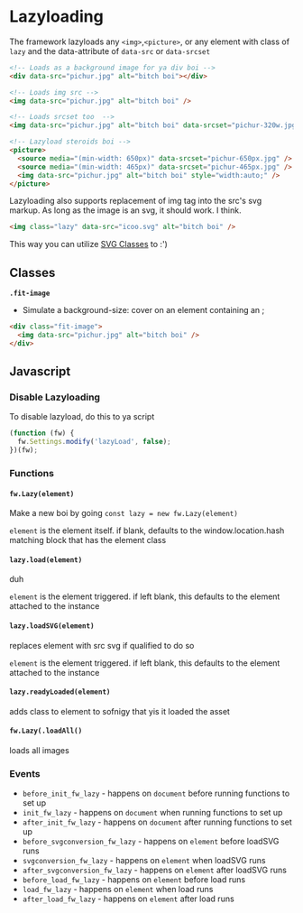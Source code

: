 # Lazyloading

The framework lazyloads any `<img>`,`<picture>`, or any element with class of `lazy` and the data-attribute of `data-src` or `data-srcset`

```html
<!-- Loads as a background image for ya div boi -->
<div data-src="pichur.jpg" alt="bitch boi"></div>

<!-- Loads img src -->
<img data-src="pichur.jpg" alt="bitch boi" />

<!-- Loads srcset too  -->
<img data-src="pichur.jpg" alt="bitch boi" data-srcset="pichur-320w.jpg 320w" />

<!-- Lazyload steroids boi -->
<picture>
  <source media="(min-width: 650px)" data-srcset="pichur-650px.jpg" />
  <source media="(min-width: 465px)" data-srcset="pichur-465px.jpg" />
  <img data-src="pichur.jpg" alt="bitch boi" style="width:auto;" />
</picture>
```

Lazyloading also supports replacement of img tag into the src's svg markup. As long as the image is an svg, it should work. I think.

```html
<img class="lazy" data-src="icoo.svg" alt="bitch boi" />
```

This way you can utilize [SVG Classes](#svg) to :')

## Classes

**`.fit-image`**

- Simulate a background-size: cover on an element containing an <img>;

```html
<div class="fit-image">
  <img data-src="pichur.jpg" alt="bitch boi" />
</div>
```

## Javascript

### Disable Lazyloading

To disable lazyload, do this to ya script

```js
(function (fw) {
  fw.Settings.modify('lazyLoad', false);
})(fw);
```

### Functions

#### **`fw.Lazy(element)`**

Make a new boi by going `const lazy = new fw.Lazy(element)`

`element` is the element itself. if blank, defaults to the window.location.hash matching block that has the element class

#### **`lazy.load(element)`**

duh

`element` is the element triggered. if left blank, this defaults to the element attached to the instance

#### **`lazy.loadSVG(element)`**

replaces element with src svg if qualified to do so

`element` is the element triggered. if left blank, this defaults to the element attached to the instance

#### **`lazy.readyLoaded(element)`**

adds class to element to sofnigy that yis it loaded the asset

#### **`fw.Lazy(.loadAll()`**

loads all images

### Events

- `before_init_fw_lazy` - happens on `document` before running functions to set up
- `init_fw_lazy` - happens on `document` when running functions to set up
- `after_init_fw_lazy` - happens on `document` after running functions to set up
- `before_svgconversion_fw_lazy` - happens on `element` before loadSVG runs
- `svgconversion_fw_lazy` - happens on `element` when loadSVG runs
- `after_svgconversion_fw_lazy` - happens on `element` after loadSVG runs
- `before_load_fw_lazy` - happens on `element` before load runs
- `load_fw_lazy` - happens on `element` when load runs
- `after_load_fw_lazy` - happens on `element` after load runs
